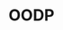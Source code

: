 ---
layout: tag-list
type: tag
title: OODP
slug: oodp
category: study
sidebar: true
description: >
    Object oriented Desing Pattern in Java, C++, etc.
---